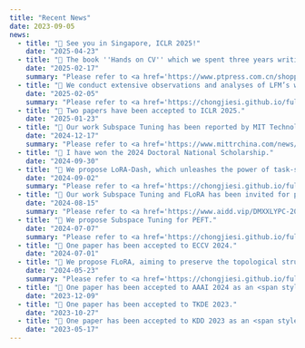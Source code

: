 ```yaml
---
title: "Recent News"
date: 2023-09-05
news:
  - title: "🎁 See you in Singapore, ICLR 2025!"
    date: "2025-04-23"
  - title: "🎁 The book ''Hands on CV'' which we spent three years writing is finally on the market."
    date: "2025-02-17"
    summary: "Please refer to <a href='https://www.ptpress.com.cn/shopping/buy?bookId=c6cf15a9-7366-4212-b418-c30e3cdbd65d' target='_blank' class='custom-link'>this page</a> for more details"
  - title: "🎯 We conduct extensive observations and analyses of LFM’s weights and arrive at a series of striking conclusions."
    date: "2025-02-05"
    summary: "Please refer to <a href='https://chongjiesi.github.io/full-publications/2025-arxiv-gaussian/' target='_blank' class='custom-link'>this page</a> for more details"
  - title: "📘 Two papers have been accepted to ICLR 2025."
    date: "2025-01-23"
  - title: "🎁 Our work Subspace Tuning has been reported by MIT Technology Review."
    date: "2024-12-17"
    summary: "Please refer to <a href='https://www.mittrchina.com/news/detail/14173' target='_blank' class='custom-link'>this page</a> for more details"
  - title: "🎁 I have won the 2024 Doctoral National Scholarship."
    date: "2024-09-30"
  - title: "🎯 We propose LoRA-Dash, which unleashes the power of task-specific directions in parameter efficient fine-tuning."
    date: "2024-09-02"
    summary: "Please refer to <a href='https://chongjiesi.github.io/full-publications/2025-iclr-lora-dash' target='_blank' class='custom-link'>this page</a> for more details"
  - title: "🎁 Our work Subspace Tuning and FLoRA has been invited for presentation at AiDD 2024, Beijing Station."
    date: "2024-08-15"
    summary: "Please refer to <a href='https://www.aidd.vip/DMXXLYPC-2024bj' target='_blank' class='custom-link'>this page</a> for more details."
  - title: "🎯 We propose Subspace Tuning for PEFT."
    date: "2024-07-07"
    summary: "Please refer to <a href='https://chongjiesi.github.io/full-publications/2024-arxiv-subspace-tuning' target='_blank' class='custom-link'>this page</a> for more details."
  - title: "📘 One paper has been accepted to ECCV 2024."
    date: "2024-07-01"
  - title: "🎯 We propose FLoRA, aiming to preserve the topological structure of N-dimensional parameter space while seeking low-rank representations."
    date: "2024-05-23"
    summary: "Please refer to <a href='https://chongjiesi.github.io/full-publications/2025-iclr-flora' target='_blank' class='custom-link'>this page</a> for more details."
  - title: "📘 One paper has been accepted to AAAI 2024 as an <span style='color:#FF79BC'>Oral</span> Presentation."
    date: "2023-12-09"
  - title: "📘 One paper has been accepted to TKDE 2023."
    date: "2023-10-27"
  - title: "📘 One paper has been accepted to KDD 2023 as an <span style='color:#FF79BC'>Oral</span> Presentation."
    date: "2023-05-17"
---
```

